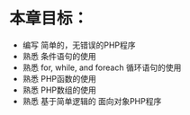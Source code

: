 # 本章目标：

* 编写 简单的，无错误的PHP程序
* 熟悉 条件语句的使用
* 熟悉 for, while, and foreach 循环语句的使用
* 熟悉 PHP函数的使用
* 熟悉 PHP数组的使用
* 熟悉 基于简单逻辑的 面向对象PHP程序



